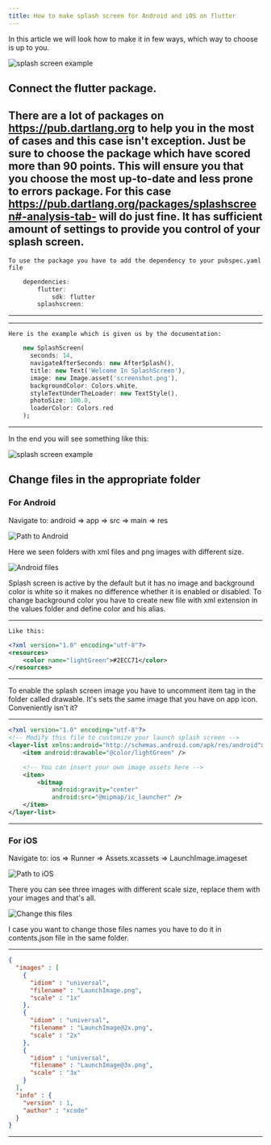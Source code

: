 ```yaml
---
title: How to make splash screen for Android and iOS on flutter
---
```

In this article we will look how to make it in few ways, which way to choose is up to you.

![splash screen example](/blog/css/images/splash-screen-example.jpg)

## Connect the flutter package.

 There are a lot of packages on https://pub.dartlang.org to help you in the most of cases and this case isn't exception.
Just be sure to choose the package which have scored more than 90 points. 
This will ensure you that you choose the most up-to-date and less prone to errors package.
For this case https://pub.dartlang.org/packages/splashscreen#-analysis-tab- will do just fine.
It has sufficient amount of settings to provide you control of your splash screen.
---
    To use the package you have to add the dependency to your pubspec.yaml file
```dart
    dependencies:
        flutter:
            sdk: flutter
        splashscreen:
```
---
---
    Here is the example which is given us by the documentation:
```dart
    new SplashScreen(
      seconds: 14,
      navigateAfterSeconds: new AfterSplash(),
      title: new Text('Welcome In SplashScreen'),
      image: new Image.asset('screenshot.png'),
      backgroundColor: Colors.white,
      styleTextUnderTheLoader: new TextStyle(),
      photoSize: 100.0,
      loaderColor: Colors.red
    );
```
---

In the end you will see something like this:

![splash screen example](/blog/css/images/packageExample.png)


## Change files in the appropriate folder

### For Android

Navigate to:  android => app => src => main => res

![Path to Android](/blog/css/images/androidPath.png)

Here we seen folders with xml files and png images with different size.

![Android files](/blog/css/images/androidFiles.png)

Splash screen is active by the default but it has no image and background color is white so it makes no difference whether it is enabled or disabled. To change background color you have to create new file with xml extension in the values folder and define color and his alias. 

___
    Like this:
```xml
<?xml version="1.0" encoding="utf-8"?>
<resources>
    <color name="lightGreen">#2ECC71</color>
</resources>
```
___

To enable the splash screen image you have to uncomment item tag in the folder called drawable. It's sets the same image that you have on app icon. Conveniently isn't it?

___
```xml
<?xml version="1.0" encoding="utf-8"?>
<!-- Modify this file to customize your launch splash screen -->
<layer-list xmlns:android="http://schemas.android.com/apk/res/android">
    <item android:drawable="@color/lightGreen" />

    <!-- You can insert your own image assets here -->
    <item>
        <bitmap
            android:gravity="center"
            android:src="@mipmap/ic_launcher" />
    </item>
</layer-list>
```
___

### For iOS

Navigate to: ios => Runner => Assets.xcassets => LaunchImage.imageset

![Path to iOS](/blog/css/images/iosPath.png)

There you can see three images with different scale size, replace them with your images and that's all.

![Change this files](/blog/css/images/iosImages.png)

I case you want to change those files names you have to do it in contents.json file in the same folder.

---
```json
{
  "images" : [
    {
      "idiom" : "universal",
      "filename" : "LaunchImage.png",
      "scale" : "1x"
    },
    {
      "idiom" : "universal",
      "filename" : "LaunchImage@2x.png",
      "scale" : "2x"
    },
    {
      "idiom" : "universal",
      "filename" : "LaunchImage@3x.png",
      "scale" : "3x"
    }
  ],
  "info" : {
    "version" : 1,
    "author" : "xcode"
  }
}
```
---